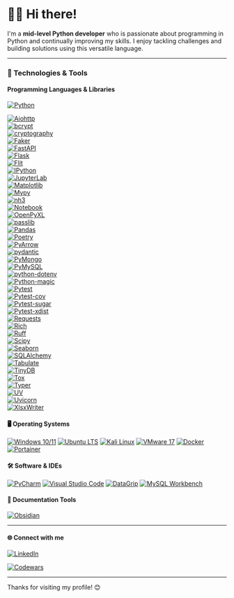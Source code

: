 # 👨‍💻 Hi there!

I'm a **mid-level Python developer** who is passionate about programming in Python and continually improving my skills. I enjoy tackling challenges and building solutions using this versatile language.

---

### 🧰 Technologies & Tools

#### Programming Languages & Libraries
  
[![Python](https://img.shields.io/badge/Python-3.13.2-blue?logo=python&logoColor=white)](https://www.python.org/)

[![Aiohttp](https://img.shields.io/badge/Aiohttp-3.11.13-1572B6?logo=aiohttp&logoColor=white)](https://docs.aiohttp.org/en/stable/)  
[![bcrypt](https://img.shields.io/badge/bcrypt-4.3.0-8B008B?logo=python&logoColor=white)](https://pypi.org/project/bcrypt/)  
[![cryptography](https://img.shields.io/badge/cryptography-43.0.0-2F4F4F?logo=python&logoColor=white)](https://pypi.org/project/cryptography/)  
[![Faker](https://img.shields.io/badge/Faker-37.1.0-FF69B4?logo=python&logoColor=white)](https://faker.readthedocs.io/)  
[![FastAPI](https://img.shields.io/badge/FastAPI-0.115.12-009688?logo=fastapi&logoColor=white)](https://fastapi.tiangolo.com/)  
[![Flask](https://img.shields.io/badge/Flask-2.3.2-000000?logo=flask&logoColor=white)](https://flask.palletsprojects.com/)  
[![Flit](https://img.shields.io/badge/Flit-3.8.0-blue?logo=python&logoColor=white)](https://flit.readthedocs.io/)  
[![IPython](https://img.shields.io/badge/IPython-9.0.2-3776AB?logo=ipython&logoColor=white)](https://ipython.org/)  
[![JupyterLab](https://img.shields.io/badge/JupyterLab-4.3.6-F37626?logo=jupyter&logoColor=white)](https://jupyter.org/)  
[![Matplotlib](https://img.shields.io/badge/Matplotlib-3.10.1-11557C?logo=matplotlib&logoColor=white)](https://matplotlib.org/)  
[![Mypy](https://img.shields.io/badge/Mypy-1.14.1-000000?logo=mypy&logoColor=white)](http://mypy-lang.org/)  
[![nh3](https://img.shields.io/badge/nh3-0.2.21-8A2BE2?logo=python&logoColor=white)](https://pypi.org/project/nh3/)  
[![Notebook](https://img.shields.io/badge/Notebook-7.3.3-DA5B0B?logo=jupyter&logoColor=white)](https://jupyter.org/)  
[![OpenPyXL](https://img.shields.io/badge/OpenPyXL-3.1.5-000080?logo=openpyxl&logoColor=white)](https://openpyxl.readthedocs.io/)  
[![passlib](https://img.shields.io/badge/passlib-1.7.4-708090?logo=python&logoColor=white)](https://pypi.org/project/passlib/)  
[![Pandas](https://img.shields.io/badge/Pandas-2.2.3-150458?logo=pandas&logoColor=white)](https://pandas.pydata.org/)  
[![Poetry](https://img.shields.io/badge/Poetry-1.9.0-000000?logo=poetry&logoColor=white)](https://python-poetry.org/)  
[![PyArrow](https://img.shields.io/badge/PyArrow-19.0.1-0173B2?logo=apachearrow&logoColor=white)](https://arrow.apache.org/)  
[![pydantic](https://img.shields.io/badge/pydantic-2.11-4682B4?logo=python&logoColor=white)](https://pypi.org/project/pydantic/)  
[![PyMongo](https://img.shields.io/badge/PyMongo-4.12-4DB33D?logo=mongodb&logoColor=white)](https://pypi.org/project/pymongo/)  
[![PyMySQL](https://img.shields.io/badge/PyMySQL-1.1.1-4479A1?logo=mysql&logoColor=white)](https://pypi.org/project/PyMySQL/)  
[![python-dotenv](https://img.shields.io/badge/python--dotenv-1.0.1-556B2F?logo=python&logoColor=white)](https://pypi.org/project/python-dotenv/)  
[![Python-magic](https://img.shields.io/badge/Python--magic-0.4.27-483D8B?logo=python&logoColor=white)](https://pypi.org/project/python-magic/)  
[![Pytest](https://img.shields.io/badge/Pytest-8.3.4-0A8E00?logo=pytest&logoColor=white)](https://pytest.org/)  
[![Pytest-cov](https://img.shields.io/badge/Pytest--cov-4.1.0-E6522C?logo=pytest&logoColor=white)](https://pypi.org/project/pytest-cov/)  
[![Pytest-sugar](https://img.shields.io/badge/Pytest--sugar-1.0.0-ff4500?logo=pytest&logoColor=white)](https://pypi.org/project/pytest-sugar/)  
[![Pytest-xdist](https://img.shields.io/badge/Pytest--xdist-3.6.1-556B2F?logo=pytest&logoColor=white)](https://pypi.org/project/pytest-xdist/)  
[![Requests](https://img.shields.io/badge/Requests-2.32.3-DC143C?logo=python&logoColor=white)](https://docs.python-requests.org/en/latest/)  
[![Rich](https://img.shields.io/badge/Rich-13.7.1-6f42c1?logo=rich&logoColor=white)](https://rich.readthedocs.io/)  
[![Ruff](https://img.shields.io/badge/Ruff-0.0.300-2E8B57?logo=ruff&logoColor=white)](https://ruff.rs/)  
[![Scipy](https://img.shields.io/badge/Scipy-1.15.2-008080?logo=scipy&logoColor=white)](https://scipy.org/)  
[![Seaborn](https://img.shields.io/badge/Seaborn-0.13.2-1f77b4?logo=seaborn&logoColor=white)](https://seaborn.pydata.org/)  
[![SQLAlchemy](https://img.shields.io/badge/SQLAlchemy-2.0.41-FF4500?logo=python&logoColor=white)](https://www.sqlalchemy.org/)  
[![Tabulate](https://img.shields.io/badge/Tabulate-0.9.0-8B4513?logo=python&logoColor=white)](https://pypi.org/project/tabulate/)  
[![TinyDB](https://img.shields.io/badge/TinyDB-5.2.0-FFD700?logo=tinydb&logoColor=white)](https://tinydb.readthedocs.io/)  
[![Tox](https://img.shields.io/badge/Tox-4.25.0-008000?logo=tox&logoColor=white)](https://tox.readthedocs.io/)  
[![Typer](https://img.shields.io/badge/Typer-0.10.1-0F9D58?logo=typer&logoColor=white)](https://typer.tiangolo.com/)  
[![UV](https://img.shields.io/badge/UV-0.5.28-8E44AD?logo=astral&logoColor=white)](https://docs.astral.sh/uv/)  
[![Uvicorn](https://img.shields.io/badge/Uvicorn-0.34.2-800080?logo=python&logoColor=white)](https://www.uvicorn.org/)  
[![XlsxWriter](https://img.shields.io/badge/XlsxWriter-3.2.2-2E86C1?logo=microsoft-excel&logoColor=white)](https://xlsxwriter.readthedocs.io/)





 


#### 🖥️ Operating Systems
[![Windows 10/11](https://img.shields.io/badge/Windows%2010%20and%2011-10.0_22H2-0078D6?logo=windows&logoColor=white)](https://www.microsoft.com/windows)
[![Ubuntu LTS](https://img.shields.io/badge/Ubuntu%2024.04-E95420?logo=ubuntu&logoColor=white)](https://ubuntu.com/)
[![Kali Linux](https://img.shields.io/badge/Kali%20Linux-2024.1-557C8A?logo=kali&logoColor=white)](https://www.kali.org/)
[![VMware 17](https://img.shields.io/badge/VMware%2017-17.0-607078?logo=vmware&logoColor=white)](https://www.vmware.com/)
[![Docker](https://img.shields.io/badge/Docker-24.0.5-2496ED?logo=docker&logoColor=white)](https://www.docker.com/)
[![Portainer](https://img.shields.io/badge/Portainer-2.26.1-3498db?logo=portainer&logoColor=white)](https://www.portainer.io/)


#### 🛠️ Software & IDEs
[![PyCharm](https://img.shields.io/badge/PyCharm-2024.3.1.1-000000?logo=pycharm&logoColor=white)](https://www.jetbrains.com/pycharm/)
[![Visual Studio Code](https://img.shields.io/badge/VS_Code-1.77.3-007ACC?logo=visual-studio-code&logoColor=white)](https://code.visualstudio.com/)
[![DataGrip](https://img.shields.io/badge/DataGrip-2025.1-000000?logo=datagrip&logoColor=white)](https://www.jetbrains.com/datagrip/)
[![MySQL Workbench](https://img.shields.io/badge/MySQL_Workbench-8.0.42-4479A1?logo=mysql&logoColor=white)](https://www.mysql.com/products/workbench/)


#### 📄 Documentation Tools

[![Obsidian](https://img.shields.io/badge/Obsidian-1.8.7-483699?logo=obsidian&logoColor=white)](https://obsidian.md/)

---

#### 🌐 Connect with me
[![LinkedIn](https://img.shields.io/badge/LinkedIn-2025-0A66C2?logo=linkedin&logoColor=white)](https://www.linkedin.com/in/piotr-lipinski-pl/)

[![Codewars](https://www.codewars.com/users/piotrlipinski/badges/small)](https://www.codewars.com/users/piotrlipinski)

---

Thanks for visiting my profile! 😊
